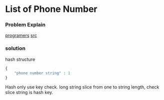 # List of Phone Number

### Problem Explain

[programers](https://programmers.co.kr/learn/courses/30/lessons/42577)
[src](https://nordic.icpc.io/)

### solution

hash structure
```javascript
{
	"phone number string" : 1
}
```

Hash only use key check. long string slice from one to string length, check slice string is hash key.